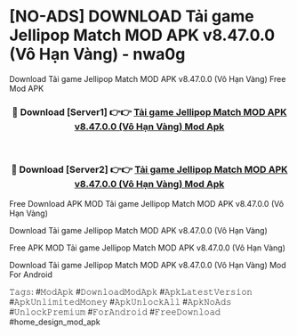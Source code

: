 # [NO-ADS] DOWNLOAD Tải game Jellipop Match MOD APK v8.47.0.0 (Vô Hạn Vàng) - nwa0g
Download Tải game Jellipop Match MOD APK v8.47.0.0 (Vô Hạn Vàng) Free Mod APK

<div align="center">
<h3>🔴 Download [Server1] 👉👉 <a href="https://apk-comot.site?title=Tải_game_Jellipop_Match_MOD_APK_v8.47.0.0_(Vô_Hạn_Vàng)">Tải game Jellipop Match MOD APK v8.47.0.0 (Vô Hạn Vàng) Mod Apk</a></h3><br>

<h3>🔴 Download [Server2] 👉👉 <a href="https://apk-comot.site?title=Tải_game_Jellipop_Match_MOD_APK_v8.47.0.0_(Vô_Hạn_Vàng)">Tải game Jellipop Match MOD APK v8.47.0.0 (Vô Hạn Vàng) Mod Apk</a></h3>
</div>


Free Download APK MOD Tải game Jellipop Match MOD APK v8.47.0.0 (Vô Hạn Vàng)

Download Tải game Jellipop Match MOD APK v8.47.0.0 (Vô Hạn Vàng) 

Free APK MOD Tải game Jellipop Match MOD APK v8.47.0.0 (Vô Hạn Vàng) 

Download Tải game Jellipop Match MOD APK v8.47.0.0 (Vô Hạn Vàng) Mod For Android

𝚃𝚊𝚐𝚜: #𝙼𝚘𝚍𝙰𝚙𝚔 #𝙳𝚘𝚠𝚗𝚕𝚘𝚊𝚍𝙼𝚘𝚍𝙰𝚙𝚔 #𝙰𝚙𝚔𝙻𝚊𝚝𝚎𝚜𝚝𝚅𝚎𝚛𝚜𝚒𝚘𝚗 #𝙰𝚙𝚔𝚄𝚗𝚕𝚒𝚖𝚒𝚝𝚎𝚍𝙼𝚘𝚗𝚎𝚢 #𝙰𝚙𝚔𝚄𝚗𝚕𝚘𝚌𝚔𝙰𝚕𝚕 #𝙰𝚙𝚔𝙽𝚘𝙰𝚍𝚜 #𝚄𝚗𝚕𝚘𝚌𝚔𝙿𝚛𝚎𝚖𝚒𝚞𝚖 #𝙵𝚘𝚛𝙰𝚗𝚍𝚛𝚘𝚒𝚍 #𝙵𝚛𝚎𝚎𝙳𝚘𝚠𝚗𝚕𝚘𝚊𝚍 #home_design_mod_apk